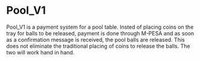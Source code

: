 # Pool_V1
Pool_V1 is a payment system for a pool table. Insted of placing coins on the tray for balls to be released, payment is done through M-PESA and as soon as a confirmation message is received, the pool balls are released. 
This does not eliminate the traditional placing of coins to release the balls. The two will work hand in hand. 
